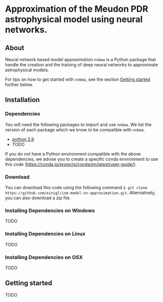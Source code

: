 # Approximation of the Meudon PDR astrophysical model using neural networks.


## About

Neural network based model approximation ``nnbma`` is a Python package that handle the creation and the training of deep neural networks to approximate astrophysical models.

For tips on how to get started with ``nnbma``, see the section [Getting started](#gettingstarted) further below.


## Installation

### Dependencies

You will need the following packages to import and use `nnbma`. We list the version of each package which we know to be compatible with `nnbma`.

* [python 3.9](https://www.python.org/)
* TODO

If you do not have a Python environment compatible with the above dependencies, we advise you to create a specific conda environment to use this code (https://conda.io/projects/conda/en/latest/user-guide/).

### Download

You can download this code using the following command `$ git clone https://github.com/einigl/ism-model-nn-approximation.git`. Alternatively, you can also download a zip file.

### Installing Dependencies on Windows

TODO

### Installing Dependencies on Linux

TODO

### Installing Dependencies on OSX

TODO


## Getting started

TODO